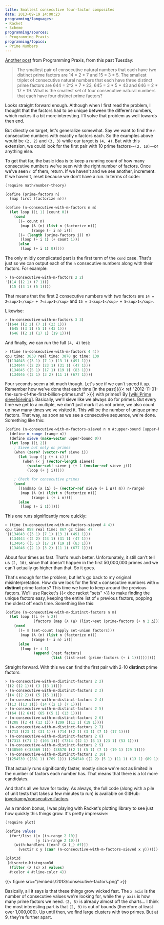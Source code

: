 ```yaml
---
title: Smallest consecutive four-factor composites
date: 2013-09-19 14:00:23
programming/languages:
- Racket
- Scheme
programming/sources:
- Programming Praxis
programming/topics:
- Prime Numbers
---
```

<a href="http://programmingpraxis.com/2013/09/17/smallest-consecutive-four-factor-composites/">Another post</a> from Programming Praxis, from this past Tuesday:

> The smallest pair of consecutive natural numbers that each have two distinct prime factors are 14 = 2 * 7 and 15 = 3 * 5. The smallest triplet of consecutive natural numbers that each have three distinct prime factors are 644 = 2^2 * 7 * 23, 645 = 3 * 5 * 43 and 646 = 2 * 17 * 19. What is the smallest set of four consecutive natural numbers that each have four distinct prime factors?

<!--more-->

Looks straight forward enough. Although when I first read the problem, I thought that the factors had to be unique between the different numbers, which makes it a bit more interesting. I'll solve that problem as well towards then end.

But directly on target, let's generalize somewhat. Say we want to find the `n` consecutive numbers with exactly `m` factors each. So the examples above would be `(2, 2)` and `(3, 3)` while our target is `(4, 4)`. But with this extension, we could look for the first pair with 10 prime factors--`(2, 10)`--or anything else. 

To get that far, the basic idea is to keep a running count of how many consecutive numbers we've seen with the right number of factors. Once we've seen `n` of them, return. If we haven't and we see another, increment. If we haven't, reset because we don't have a run. In terms of code:

```scheme
(require math/number-theory)

(define (prime-factors n)
  (map first (factorize n)))

(define (n-consecutive-with-m-factors n m)
  (let loop ([i 1] [count 0])
    (cond
      [(= count n) 
       (map (λ (n) (list n (factorize n)))
            (range (- i n) i))]
      [(= (length (prime-factors i)) m)
       (loop (+ i 1) (+ count 1))]
      [else 
       (loop (+ i 1) 0)])))
```

The only mildly complicated part is the first term of the `cond` case. That's just so we can output each of the `n` consecutive numbers along with their factors. For example:

```scheme
> (n-consecutive-with-m-factors 2 2)
'((14 ((2 1) (7 1))) 
  (15 ((3 1) (5 1))))
```

That means that the first 2 consecutive numbers with two factors are `14 = 2<sup>1</sup> + 7<sup>1</sup>` and `15 = 3<sup>1</sup> + 5<sup>1</sup>`. 

Likewise:

```scheme
> (n-consecutive-with-m-factors 3 3)
'((644 ((2 2) (7 1) (23 1)))
  (645 ((3 1) (5 1) (43 1)))
  (646 ((2 1) (17 1) (19 1))))
```

And finally, we can run the full `(4, 4)` test:

```scheme
> (time (n-consecutive-with-m-factors 4 4))
cpu time: 3838 real time: 3878 gc time: 139
'((134043 ((3 1) (7 1) (13 1) (491 1)))
  (134044 ((2 2) (23 1) (31 1) (47 1)))
  (134045 ((5 1) (17 1) (19 1) (83 1)))
  (134046 ((2 1) (3 2) (11 1) (677 1))))
```

Four seconds seem a bit much though. Let's see if we can't speed it up. Remember how we've done that each time [in the past]({{< ref "2012-11-01-the-sum-of-the-first-billion-primes.md" >}}) with primes? By [[wiki:Prime sieve|sieving]](). Basically, we'll sieve like we always do for primes. But every time we get to a multiple, we don't just mark it as not prime, we also count up how many times we've visited it. This will be the number of unique prime factors. That way, as soon as we see a consecutive sequence, we're done. Something like this:

```scheme
(define (n-consecutive-with-m-factors-sieved n m #:upper-bound [upper-bound 1000000])
  (define n-range (range n))
  (define sieve (make-vector upper-bound 0))
  (let loop ([i 2])
    ; Sieve but only on primes
    (when (zero? (vector-ref sieve i))
      (let loop ([j (+ i i)])
        (when (< j (vector-length sieve))
          (vector-set! sieve j (+ 1 (vector-ref sieve j)))
          (loop (+ j i)))))

    ; Check for consecutive primes
    (cond
      [(andmap (λ (Δ) (= (vector-ref sieve (+ i Δ)) m)) n-range)
       (map (λ (n) (list n (factorize n)))
            (range i (+ i n)))]
      [else
       (loop (+ i 1))])))
```

This one runs significantly more quickly:

```scheme
> (time (n-consecutive-with-m-factors-sieved 4 4))
cpu time: 858 real time: 867 gc time: 47
'((134043 ((3 1) (7 1) (13 1) (491 1)))
  (134044 ((2 2) (23 1) (31 1) (47 1)))
  (134045 ((5 1) (17 1) (19 1) (83 1)))
  (134046 ((2 1) (3 2) (11 1) (677 1))))
```

About four times as fast. That's much better. Unfortunately, it still can't tell us `(2, 10)`, since that doesn't happen in the first 50,000,000 primes and we can't actually go higher than that. So it goes.

That's enough for the problem, but let's go back to my original misinterpretation. How do we look for the first `n` consecutive numbers with `m` **distinct** prime factors? This time we have to keep around the previous factors. We'll use Racket's {{< doc racket "sets" >}} to make finding the unique factors easy, keeping the entire list of `n` previous factors, popping the oldest off each time. Something like this:

```scheme
(define (n-consecutive-with-m-distinct-factors n m)
  (let loop ([i (+ n 2)]
             [factors (map (λ (Δ) (list->set (prime-factors (+ n 2 Δ)))) (range n))])
    (cond
      [(= m (set-count (apply set-union factors)))
       (map (λ (n) (list n (factorize n)))
            (range (- i n) i))]
      [else
       (loop (+ i 1)
             (append (rest factors)
                     (list (list->set (prime-factors (+ i 1))))))])))
```

Straight forward. With this we can find the first pair with 2-10 **distinct** prime factors:

```scheme
> (n-consecutive-with-m-distinct-factors 2 2)
'((2 ((2 1))) (3 ((3 1))))
> (n-consecutive-with-m-distinct-factors 2 3)
'((4 ((2 2))) (5 ((5 1))))
> (n-consecutive-with-m-distinct-factors 2 4)
'((13 ((13 1))) (14 ((2 1) (7 1))))
> (n-consecutive-with-m-distinct-factors 2 5)
'((64 ((2 6))) (65 ((5 1) (13 1))))
> (n-consecutive-with-m-distinct-factors 2 6)
'((208 ((2 4) (13 1))) (209 ((11 1) (19 1))))
> (n-consecutive-with-m-distinct-factors 2 7)
'((713 ((23 1) (31 1))) (714 ((2 1) (3 1) (7 1) (17 1))))
> (n-consecutive-with-m-distinct-factors 2 8)
'((7313 ((71 1) (103 1))) (7314 ((2 1) (3 1) (23 1) (53 1))))
> (n-consecutive-with-m-distinct-factors 2 9)
'((38569 ((38569 1))) (38570 ((2 1) (5 1) (7 1) (19 1) (29 1))))
> (n-consecutive-with-m-distinct-factors 2 10)
'((254539 ((331 1) (769 1))) (254540 ((2 2) (5 1) (11 1) (13 1) (89 1))))
```

That actually runs significantly faster, mostly since we're not as limited in the number of factors each number has. That means that there is a lot more candidates. 

And that's all we have for today. As always, the full code (along with a pile of unit tests that takes a few minutes to run) is available on GitHub: <a href="https://github.com/jpverkamp/small-projects/blob/master/blog/consecutive-factors.rkt">jpverkamp/consecutive-factors</a>.

As a random bonus, I was playing with Racket's plotting library to see just how quickly this things grow. It's pretty impressive:

```scheme
(require plot)

(define values
  (for*/list ([x (in-range 2 10)]
              [y (in-range 2 10)])
    (with-handlers ([exn? (λ (_) #f)])
      (vectir x y (caar (n-consecutive-with-m-factors-sieved x y))))))

(plot3d 
 (discrete-histogram3d 
  (filter (λ (x) x) values)
  #:color 4 #:line-color 4))
```

{{< figure src="/embeds/2013/consecutive-factors.png" >}}

Basically, all it says is that these things grow wicked fast. The `x axis` is the number of consecutive values we're looking for, while the `y axis` is how many prime factors we need. `(2, 5)` is already almost off the charts... I think the most interesting part is that `(2, 9)` is out of bounds (therefore at least over 1,000,000). Up until then, we find large clusters with two primes. But at 9, they're further apart.